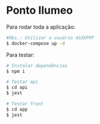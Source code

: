 # Ponto Ilumeo

Para rodar toda a aplicação:

```bash
#Obs.: Utilizar o usuário 4SXXFMf
$ docker-compose up -d
```

Para testar:

```bash
# Instalar dependências
$ npm i

# Testar api
$ cd api
$ jest

# Testar front
$ cd app
$ jest
```
